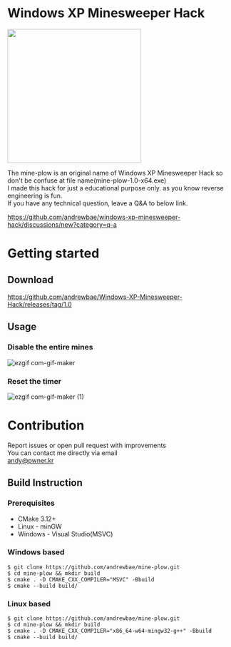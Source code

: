 # Windows XP Minesweeper Hack
<img src="https://user-images.githubusercontent.com/40394063/111699953-1e439580-887c-11eb-98c1-5b03a59f044e.png" width=300px>

The mine-plow is an original name of Windows XP Minesweeper Hack so don't be confuse at file name(mine-plow-1.0-x64.exe)  
I made this hack for just a educational purpose only. as you know reverse engineering is fun.  
If you have any technical question, leave a Q&A to below link.  

https://github.com/andrewbae/windows-xp-minesweeper-hack/discussions/new?category=q-a

# Getting started
## Download
https://github.com/andrewbae/Windows-XP-Minesweeper-Hack/releases/tag/1.0
## Usage
### Disable the entire mines
  ![ezgif com-gif-maker](https://user-images.githubusercontent.com/40394063/111704023-dcb5e900-8881-11eb-93d6-153535d4c67c.gif)  
### Reset the timer
 ![ezgif com-gif-maker (1)](https://user-images.githubusercontent.com/40394063/111704518-9d3bcc80-8882-11eb-9bec-25ed9a6a110f.gif)

# Contribution
Report issues or open pull request with improvements  
You can contact me directly via email  
andy@pwner.kr
## Build Instruction
### Prerequisites
* CMake 3.12+
* Linux - minGW 
* Windows - Visual Studio(MSVC)

### Windows based

```shall
$ git clone https://github.com/andrewbae/mine-plow.git
$ cd mine-plow && mkdir build 
$ cmake . -D CMAKE_CXX_COMPILER="MSVC" -Bbuild
$ cmake --build build/
```
### Linux based
```shall
$ git clone https://github.com/andrewbae/mine-plow.git
$ cd mine-plow && mkdir build 
$ cmake . -D CMAKE_CXX_COMPILER="x86_64-w64-mingw32-g++" -Bbuild
$ cmake --build build/
```
